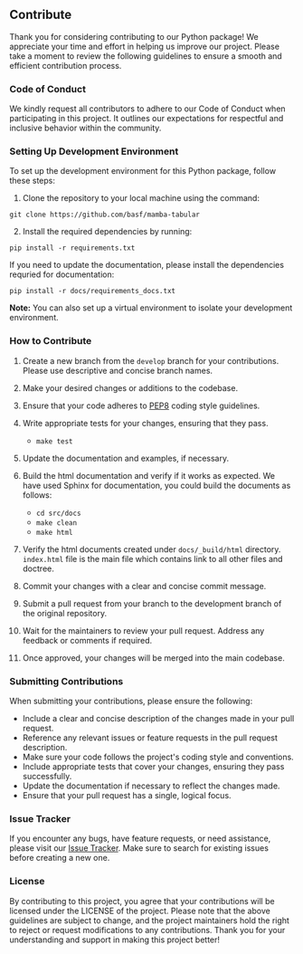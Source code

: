 
## Contribute

Thank you for considering contributing to our Python package! We appreciate your time and effort in helping us improve our project. Please take a moment to review the following guidelines to ensure a smooth and efficient contribution process.

### Code of Conduct

We kindly request all contributors to adhere to our Code of Conduct when participating in this project. It outlines our expectations for respectful and inclusive behavior within the community.

### Setting Up Development Environment

To set up the development environment for this Python package, follow these steps:

1. Clone the repository to your local machine using the command:

```
git clone https://github.com/basf/mamba-tabular
```
2. Install the required dependencies by running:

```
pip install -r requirements.txt
```

If you need to update the documentation, please install the dependencies requried for documentation:

```
pip install -r docs/requirements_docs.txt
```

**Note:** You can also set up a virtual environment to isolate your development environment.

### How to Contribute

1. Create a new branch from the `develop` branch for your contributions. Please use descriptive and concise branch names.
2. Make your desired changes or additions to the codebase.
3. Ensure that your code adheres to [PEP8](https://peps.python.org/pep-0008/) coding style guidelines.
4. Write appropriate tests for your changes, ensuring that they pass.
    - `make test`
5. Update the documentation and examples, if necessary.
6. Build the html documentation and verify if it works as expected. We have used Sphinx for documentation, you could build the documents as follows:
    - `cd src/docs`
    - `make clean`
    - `make html`
7. Verify the html documents created under `docs/_build/html` directory. `index.html` file is the main file which contains link to all other files and doctree.

8. Commit your changes with a clear and concise commit message.
9. Submit a pull request from your branch to the development branch of the original repository.
10. Wait for the maintainers to review your pull request. Address any feedback or comments if required.
11. Once approved, your changes will be merged into the main codebase.

### Submitting Contributions

When submitting your contributions, please ensure the following:

- Include a clear and concise description of the changes made in your pull request.
- Reference any relevant issues or feature requests in the pull request description.
- Make sure your code follows the project's coding style and conventions.
- Include appropriate tests that cover your changes, ensuring they pass successfully.
- Update the documentation if necessary to reflect the changes made.
- Ensure that your pull request has a single, logical focus.

### Issue Tracker

If you encounter any bugs, have feature requests, or need assistance, please visit our [Issue Tracker](https://github.com/basf/mamba-tabular/issues). Make sure to search for existing issues before creating a new one.

### License

By contributing to this project, you agree that your contributions will be licensed under the LICENSE of the project.
Please note that the above guidelines are subject to change, and the project maintainers hold the right to reject or request modifications to any contributions. Thank you for your understanding and support in making this project better!
